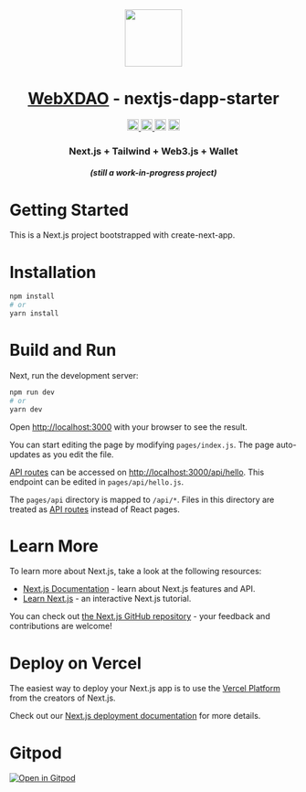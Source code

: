 <div align="center">
<!-- Title: -->
  <a href="https://github.com/WebXDAO/">
    <img src="https://nextjs-dapp-template-one.vercel.app/logo/logo.png" height="100">
  </a>
  <h1><a href="https://github.com/WebXDAO/">WebXDAO</a> - nextjs-dapp-starter</h1>
<!-- Labels: -->
  <!-- First row: -->
  <a href="https://gitpod.io/#https://github.com/WebXDAO/nextjs-dapp-template">
    <img src="https://img.shields.io/badge/Gitpod-Ready--to--Code-blue?logo=gitpod&style=flat-square" height="20" alt="Gitpod Ready-to-Code">
  </a>
  <a href="https://github.com/WebXDAO/nextjs-dapp-template/blob/master/CONTRIBUTING.md">
    <img src="https://img.shields.io/static/v1.svg?label=Contributions&message=Welcome&color=0059b3&style=flat-square" height="20" alt="Contributions Welcome">
  </a>
  <img src="https://img.shields.io/github/repo-size/WebXDAO/nextjs-dapp-template.svg?label=Repo%20size&style=flat-square" height="20">
  <a href="https://discord.gg/PWZqpsEb">
    <img src="https://img.shields.io/discord/808045925556682782.svg?logo=discord&colorB=7289DA&style=flat-square" height="20" alt="Discord chat">
  </a>

<!-- Short description: -->
  <h3>Next.js + Tailwind + Web3.js + Wallet</h3>
  <h5>(still a work-in-progress project)</h5>

</div>

# Getting Started

This is a Next.js project bootstrapped with create-next-app.

# Installation

```bash
npm install
# or
yarn install
```

# Build and Run

Next, run the development server:

```bash
npm run dev
# or
yarn dev
```

Open [http://localhost:3000](http://localhost:3000) with your browser to see the result.

You can start editing the page by modifying `pages/index.js`. The page auto-updates as you edit the file.

[API routes](https://nextjs.org/docs/api-routes/introduction) can be accessed on [http://localhost:3000/api/hello](http://localhost:3000/api/hello). This endpoint can be edited in `pages/api/hello.js`.

The `pages/api` directory is mapped to `/api/*`. Files in this directory are treated as [API routes](https://nextjs.org/docs/api-routes/introduction) instead of React pages.

# Learn More

To learn more about Next.js, take a look at the following resources:

- [Next.js Documentation](https://nextjs.org/docs) - learn about Next.js features and API.
- [Learn Next.js](https://nextjs.org/learn) - an interactive Next.js tutorial.

You can check out [the Next.js GitHub repository](https://github.com/vercel/next.js/) - your feedback and contributions are welcome!

# Deploy on Vercel

The easiest way to deploy your Next.js app is to use the [Vercel Platform](https://vercel.com/new?utm_medium=default-template&filter=next.js&utm_source=create-next-app&utm_campaign=create-next-app-readme) from the creators of Next.js.

Check out our [Next.js deployment documentation](https://nextjs.org/docs/deployment) for more details.

# Gitpod

[![Open in Gitpod](https://gitpod.io/button/open-in-gitpod.svg)](https://gitpod.io/#https://github.com/WebXDAO/nextjs-dapp-template/)
